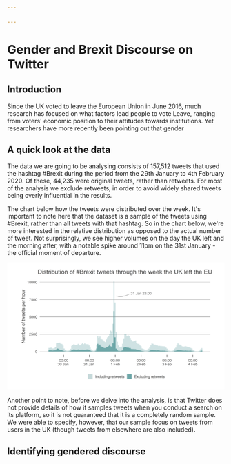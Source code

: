 ```yaml
---

---
```


# Gender and Brexit Discourse on Twitter
## Introduction
Since the UK voted to leave the European Union in June 2016, much research has focused on what factors lead people to vote Leave, ranging from voters' economic position to their attitudes towards institutions. Yet researchers have more recently been pointing out that gender 
## A quick look at the data
The data we are going to be analysing consists of 157,512 tweets that used the hashtag #Brexit during the period from the 29th January to 4th February 2020. Of these, 44,235 were original tweets, rather than retweets. For most of the analysis we exclude retweets, in order to avoid widely shared tweets being overly influential in the results.

The chart below how the tweets were distributed over the week. It's important to note here that the dataset is a sample of the tweets using #Brexit, rather than all tweets with that hashtag. So in the chart below, we're more interested in the relative distribution as opposed to the actual number of tweet. Not surprisingly, we see higher volumes on the day the UK left and the morning after, with a notable spike around 11pm on the 31st January - the official moment of departure.

![Plot of tweet frequency over time](/assets/images/plots/tweet_frequency_over_time.png)

Another point to note, before we delve into the analysis, is that Twitter does not provide details of how it samples tweets when you conduct a search on its platform, so it is not guaranteed that it is a completely random sample. We were able to specify, however, that our sample focus on tweets from users in the UK (though tweets from elsewhere are also included).
## Identifying gendered discourse






<!--stackedit_data:
eyJoaXN0b3J5IjpbNjY2NjcyMTMxLC0yMDE5NzIzMTQwLDE1MD
c5MTIzODUsNDc1Mzc4NTIwLDQ1MzEwMTg5XX0=
-->